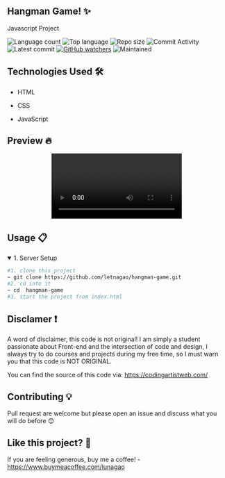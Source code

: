 ## Hangman Game! ✨
Javascript Project

![Language count](https://img.shields.io/github/languages/count/letnagao/hangman-game?color=green)
![Top language](https://img.shields.io/github/languages/top/letnagao/hangman-game?color=ff69b4)
![Repo size](https://img.shields.io/github/repo-size/letnagao/hangman-game?color=yellow)
![Commit Activity](https://img.shields.io/github/commit-activity/y/letnagao/hangman-game?color=blue)
![Latest commit](https://img.shields.io/github/last-commit/letnagao/hangman-game?color=red)
[![GitHub watchers](https://img.shields.io/github/watchers/letnagao/hangman-game?logo=GitHub)](https://github.com/letnagao/hangman-game/watchers)
![Maintained](https://img.shields.io/maintenance/yes/9999)


</ul><h2>Technologies Used 🛠️</h2>
<ul>
<li>HTML</li>
</ul><ul>
<li>CSS</li>
</ul><ul>
<li>JavaScript</li>
  
</ul><h2> Preview 🔥</h2>
<p align="center">
  <video src="" />
</p>


## Usage 📋
<details open>
<summary>1. Server Setup</summary>

```bash
#1. clone this project
~ git clone https://github.com/letnagao/hangman-game.git
#2. cd into it
~ cd  hangman-game
#3. start the project from index.html
```
</details>

## Disclamer ❗️
A word of disclaimer, this code is not original! 
I am simply a student passionate about Front-end and the intersection of code and design, I always try to do courses and projects during my free time, so I must warn you that this code is NOT ORIGINAL.

You can find the source of this code via: https://codingartistweb.com/

## Contributing 💡
Pull request are welcome but please open an issue and discuss what you will do before 😊

## Like this project? 💖

If you are feeling generous, buy me a coffee! - https://www.buymeacoffee.com/lunagao
